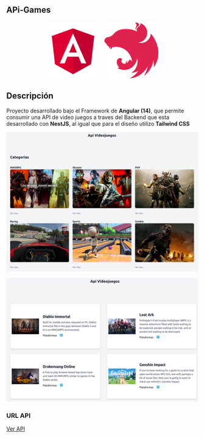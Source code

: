 ## APi-Games
<p align="center"><a href="https://angular.io/" target="_blank"><img src="https://raw.githubusercontent.com/github/explore/80688e429a7d4ef2fca1e82350fe8e3517d3494d/topics/angular/angular.png" width="150"></a>
<a href="https://angular.io/" target="_blank"><img src="https://raw.githubusercontent.com/github/explore/37c71fdca4e12086faf8c7009793d2eb588c914e/topics/nestjs/nestjs.png" width="150"></a>
</p>

## Descripción
Proyecto desarrollado bajo el Framework de <b>Angular (14)</b>, que permite consumir una API de video juegos a traves del Backend que esta desarrollado con <b>NestJS</b>, al igual que para el diseño utilizo <b>Tailwind CSS</b>

![Image text](https://github.com/mejia907/api-games/blob/main/frontend-games/src/assets/images/CapturaG1.png)

![Image text](https://github.com/mejia907/api-games/blob/main/frontend-games/src/assets/images/CapturaG2.png)

### URL API
<a href="https://www.freetogame.com/api-doc" target="_blank">Ver API<a/>
